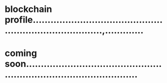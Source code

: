 # blockchain profile.............................................................................,.............
# coming soon...........................................................................................
